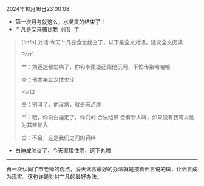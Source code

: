 2024年10月16日23:00:08

- 第一次月考就这么，水灵灵的结束了！
- 艹凡是又来骚扰我（们）了

> [!info] 对话
> 今天艹凡在食堂找仝了，以下是全文对话，建议全文阅读
> 
>Part1
>
>艹：刘运达都生病了，你和李雨璇还跟他玩啊，不怕传染哈哈哈
>
>仝：他本来就龙体欠佳
>
>Part2
>
>仝：别叫了，他没病，就是有点虚
>
>艹：哦，你说白迪走了，你们的 合法组织 会有新人吗，如果没有我可以勉为其难加入
>
>仝：不会，这是我们之间的羁绊

- 白迪成肺炎了，今天直接住院，这下丸啦

---

再一次认同了申老师的观点，消灭谣言最好的办法就是按着谣言说的做，让谣言成为现实。这也许是对付艹凡的最好办法。